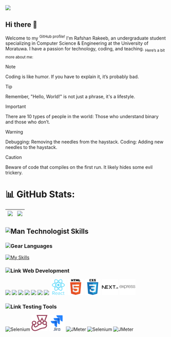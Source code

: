 ![](https://komarev.com/ghpvc/?username=MohamedRafshan)
<!--
**MohamedRafshan/MohamedRafshan** is a ✨ _special_ ✨ repository because its `README.md` (this file) appears on your GitHub profile.

Here are some ideas to get you started:

- 🔭 I’m currently working on ...
- 🌱 I’m currently learning ...
- 👯 I’m looking to collaborate on ...
- 🤔 I’m looking for help with ...
- 💬 Ask me about ...
- 📫 How to reach me: ...
- 😄 Pronouns: ...
- ⚡ Fun fact: ...
-->
## Hi there 👋

Welcome to my <sup>GitHub profile!</sup> I'm Rafshan Rakeeb, an undergraduate student specializing in Computer Science & Engineering at the University of Moratuwa. I have a passion for technology, coding, and teaching. <sub> Here’s a bit more about me: </sub>

>[!NOTE]
>Coding is like humor. If you have to explain it, it’s probably bad.

>[!TIP]
>Remember, "Hello, World!" is not just a phrase, it's a lifestyle.

>[!IMPORTANT]
>There are 10 types of people in the world: Those who understand binary and those who don’t.

>[!WARNING]
>Debugging: Removing the needles from the haystack. Coding: Adding new needles to the haystack.

>[!CAUTION]
>Beware of code that compiles on the first run. It likely hides some evil trickery.


# 📊 GitHub Stats:
<img src="https://github-readme-stats.vercel.app/api?username=mohamedRafshan&&show_icons=true&count_private=true&theme=github_dark">|<img src="https://github-readme-streak-stats.herokuapp.com/?user=mohamedRafshan&theme=blueberry_duo"/>
|---|---|

## <img src="https://raw.githubusercontent.com/Tarikul-Islam-Anik/Animated-Fluent-Emojis/master/Emojis/People/Man%20Technologist.png" alt="Man Technologist" width="25" height="25" /> Skills
### <img src="https://raw.githubusercontent.com/Tarikul-Islam-Anik/Animated-Fluent-Emojis/master/Emojis/Objects/Gear.png" alt="Gear" width="25" height="25" /> Languages
[![My Skills](https://skillicons.dev/icons?i=python,c,cpp,java,js,ts,html,pug,css,arduino)](https://skillicons.dev)

### <img src="https://raw.githubusercontent.com/Tarikul-Islam-Anik/Animated-Fluent-Emojis/master/Emojis/Objects/Link.png" alt="Link" width="25" height="25" /> Web Development
<div>
    <img src="https://github.com/onemarc/tech-icons/blob/main/icons/node.svg" width="50">
    <img src="https://github.com/onemarc/tech-icons/blob/main/icons/react-dark.svg" width="50">
    <img src="https://github.com/onemarc/tech-icons/blob/main/icons/postman.svg" width="50">
    <img src="https://github.com/onemarc/tech-icons/blob/main/icons/mongodb.svg" width="50">
    <img src="https://github.com/onemarc/tech-icons/blob/main/icons/mysql.svg" width="50">
    <img src="https://github.com/onemarc/tech-icons/blob/main/icons/git.svg" width="50">
    <img src="https://avatars.githubusercontent.com/u/36424661?s=200&v=4" width="50">
    <img src="https://raw.githubusercontent.com/devicons/devicon/master/icons/react/react-original-wordmark.svg" width="50" alt="React Native">
    <img src="https://raw.githubusercontent.com/devicons/devicon/master/icons/html5/html5-original-wordmark.svg" width="50" alt="HTML">
    <img src="https://raw.githubusercontent.com/devicons/devicon/master/icons/css3/css3-original-wordmark.svg" width="50" alt="CSS">
    <img src="https://raw.githubusercontent.com/devicons/devicon/master/icons/nextjs/nextjs-original-wordmark.svg" width="50" alt="Next.js">
    <img src="https://raw.githubusercontent.com/devicons/devicon/master/icons/express/express-original-wordmark.svg" width="50" alt="Express">
</div>


### <img src="https://raw.githubusercontent.com/Tarikul-Islam-Anik/Animated-Fluent-Emojis/master/Emojis/Objects/Link.png" alt="Link" width="25" height="25" /> Testing Tools
<div>
    <img src="https://raw.githubusercontent.com/devicons/devicon/master/icons/selenium/selenium-original-wordmark.svg" width="50" alt="Selenium">
    <img src="https://raw.githubusercontent.com/devicons/devicon/master/icons/jest/jest-plain.svg" width="50" alt="Jest">
    <img src="https://raw.githubusercontent.com/devicons/devicon/master/icons/jira/jira-original-wordmark.svg" width="50" alt="Jira">
    <img src="https://raw.githubusercontent.com/devicons/devicon/master/icons/jmeter/jmeter-original-wordmark.svg" width="50" alt="JMeter">
    <img src="https://cdn.jsdelivr.net/gh/devicons/devicon/icons/selenium/selenium-original.svg" width="50" alt="Selenium">
    <img src="https://cdn.jsdelivr.net/gh/devicons/devicon/icons/jmeter/jmeter-original.svg" width="50" alt="JMeter">


</div>

